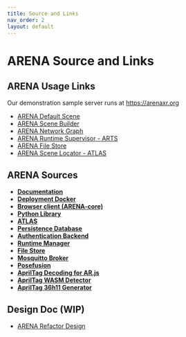 ```yaml
---
title: Source and Links
nav_order: 2
layout: default
---
```


# ARENA Source and Links

## ARENA Usage Links

Our demonstration sample server runs at https://arenaxr.org

- [ARENA Default Scene](https://arenaxr.org/)
- [ARENA Scene Builder](https://arenaxr.org/build/)
- [ARENA Network Graph](https://arenaxr.org/network/)
- [ARENA Runtime Supervisor - ARTS](https://arenaxr.org/arts/)
- [ARENA File Store](https://arenaxr.org/files/)
- [ARENA Scene Locator - ATLAS](https://atlas.conix.io/)

## ARENA Sources

- [**Documentation**](https://github.com/conix-center/ARENA)
- [**Deployment Docker**](https://github.com/conix-center/arena-services-docker)
- [**Browser client (ARENA-core)**](https://github.com/conix-center/ARENA-core)
- [**Python Library**](https://github.com/conix-center/ARENA-py)
- [**ATLAS**](https://github.com/conix-center/ATLAS)
- [**Persistence Database**](https://github.com/conix-center/arena-persist)
- [**Authentication Backend**](https://github.com/conix-center/arena-account)
- [**Runtime Manager**](https://github.com/conix-center/arena-runtime-browser)
- [**File Store**](https://github.com/conix-center/arena-store)
- [**Mosquitto Broker**](https://github.com/conix-center/ARENA-broker)
- [**Posefusion**](https://github.com/conix-center/posefusion)
- [**AprilTag Decoding for AR.js**](https://github.com/conix-center/AR.js/blob/master/README.md#apriltag-detection)
- [**AprilTag WASM Detector**](https://github.com/conix-center/apriltag-js-standalone)
- [**AprilTag 36h11 Generator**](https://github.com/conix-center/apriltag-gen)

## Design Doc (WIP)

- [ARENA Refactor Design](https://docs.google.com/presentation/d/1dc1RdlGROBYj1zIoPR8HX_RBIKn8-KRmNZscXVrdIs0/edit?ts=5dbc423f#slide=id.g606e93cce1_1_14)

[//]: # "some out of date?"
[//]: # "JSON message format"
[//]: # "PubSub topics"
[//]: # "Runtime notes"
[//]: # "Refactor"
[//]: # "Capability-based Access Control"
[//]: # "Cantrips (pre-ATLAS?"
